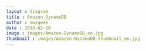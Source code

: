 ```yaml
---
layout : diagram
title : Amazon DynamoDB
author : awsgeek
date : 2018-02-10
image : images/Amazon-DynamoDB_en.jpg
thumbnail : images/Amazon-DynamoDB-thumbnail_en.jpg
---
```

